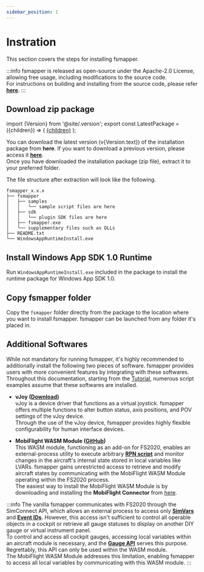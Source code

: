 ```yaml
---
sidebar_position: 1
---
```


# Instration

This section covers the steps for installing fsmapper.

:::info
fsmapper is released as open-source under the Apache-2.0 License, allowing free usage, including modifications to the source code. <br/>
For instructions on building and installing from the source code, please refer [**here**](https://github.com/opiopan/fsmapper#how-to-build-and-install).
:::

## Download zip package

import {Version} from '@site/.version';
export const LatestPackage = ({children}) => (
    <a href={Version.package}>{children}</a>
);

You can download <LatestPackage>the latest version (v{Version.text})</LatestPackage> of the installation package from <LatestPackage>**here**</LatestPackage>.
If you want to download a previous version, please access it [**here**](https://github.com/opiopan/fsmapper/releases).<br/>
Once you have downloaded the installation package (zip file), extract it to your preferred folder.

The file structure after extraction will look like the following.

```
fsmapper_x.x.x
├── fsmapper
│   ├── samples
│   │   └── sample script files are here
│   ├── sdk
│   │   └── plugin SDK files are here
│   ├── fsmapper.exe
│   └── supplementary files such as DLLs
├── README.txt
└── WindowsAppRuntimeInstall.exe
```

## Install Windows App SDK 1.0 Runtime
Run ```WindowsAppRuntimeInstall.exe``` included in the package to install the runtime package for Windows App SDK 1.0.

## Copy fsmapper folder
Copy the ```fsmapper``` folder directly from the package to the location where you want to install fsmapper. 
fsmapper can be launched from any folder it's placed in.

## Additional Softwares
While not mandatory for running fsmapper, it's highly recommended to additionally install the following two pieces of software. 
fsmapper provides users with more convenient features by integrating with these softwares.
Throughout this documentation, starting from the [Tutorial](tutorial), numerous script examples assume that these softwares are installed.

- **vJoy ([Download](https://sourceforge.net/projects/vjoystick))**<br/>
    vJoy is a device driver that functions as a virtual joystick. 
    fsmapper offers multiple functions to alter button status, axis positions, and POV settings of the vJoy device. <br/>
    Through the use of the vJoy device, fsmapper provides highly flexible configurability for human interface devices.

- **MobiFlight WASM Module ([GitHub](https://github.com/MobiFlight/MobiFlight-WASM-Module))**<br/>
    This WASM module, functioning as an add-on for FS2020, 
    enables an external-process utility to execute arbitrary [**RPN script**](https://docs.flightsimulator.com/html/Additional_Information/Reverse_Polish_Notation.htm) and monitor changes in the aircraft's internal state stored in local variables like LVARs.
    fsmapper gains unrestricted access to retrieve and modify aircraft states by communicating with the MobiFlight WASM Module operating within the FS2020 process.<br/>
    The easiest way to install the MobiFlight WASM Module is by downloading and installing the **MobiFlight Connector** from [here](https://www.mobiflight.com/en/download.html).

:::info
The vanilla fsmapper communicates with FS2020 through the SimConnect API, which allows an external process to access only
[**SimVars**](https://docs.flightsimulator.com/html/Programming_Tools/SimVars/Simulation_Variables.htm) and
[**Event IDs**](https://docs.flightsimulator.com/html/Programming_Tools/Event_IDs/Event_IDs.htm). 
However, this access isn't sufficient to control all operable objects in a cockpit or retrieve all gauge statuses to display on another DIY gauge or virtual instrument panel.<br/>
To control and access all cockpit gauges, accessing local variables within an aircraft module is necessary, and the [**Gauge API**](https://docs.flightsimulator.com/html/Programming_Tools/WASM/Gauge_API/Gauge_API.htm) serves this purpose. Regrettably, this API can only be used within the WASM module.<br/>
The MobiFlight WASM Module addresses this limitation, enabling fsmapper to access all local variables by communicating with this WASM module.
:::
